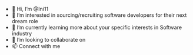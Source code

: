 - 👋 Hi, I’m @Ini11
- 👀 I’m interested in sourcing/recruiting software developers for their next dream role
- 🌱 I’m currently learning more about your specific interests in Software industry
- 💞️ I’m looking to collaborate on 
- 📫 Connect with me 

<!---
Ini11/Ini11 is a ✨ special ✨ repository because its `README.md` (this file) appears on your GitHub profile.
You can click the Preview link to take a look at your changes.
--->
